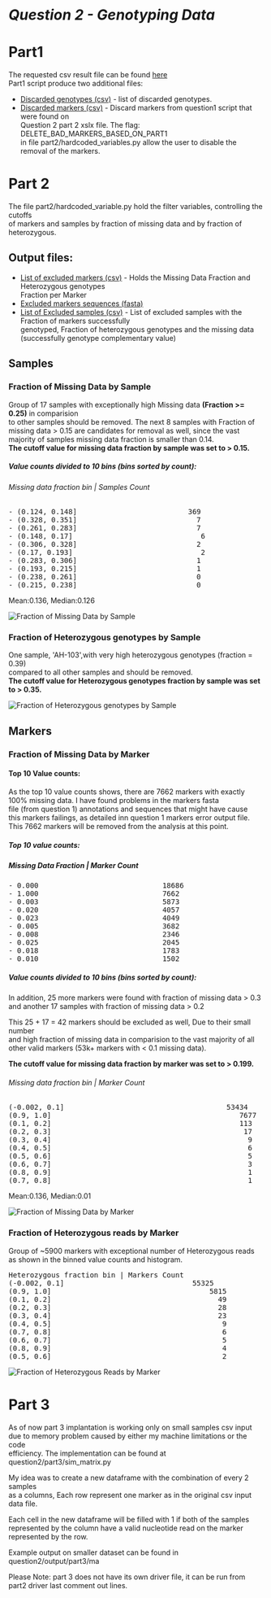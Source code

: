 # ***Question 2 - Genotyping Data***
# Part1
 The requested csv result file can be found [here](output/part1/samples_part1_genotyping_result.csv)  
 Part1 script produce two additional files:  
 - [Discarded genotypes (csv)](output/part1/failed_genotypings.csv) - list of discarded genotypes.
 - [Discarded markers (csv)](output/part1/excluded_markers_from_question1_in_samples_file.csv) - Discard markers from question1 script that were found on   
 Question 2 part 2 xslx file. The flag: DELETE_BAD_MARKERS_BASED_ON_PART1  
  in file part2/hardcoded_variables.py allow the user to disable the removal of the markers.
 
 
# Part 2

The file part2/hardcoded_variable.py hold the filter variables, controlling the cutoffs  
 of markers and samples by fraction of missing data and by fraction of heterozygous.
 

## Output files:
 - [List of excluded markers (csv)](output/part2/filtered_markers.csv) - Holds the Missing Data Fraction and Heterozygous genotypes  
  Fraction per Marker
 - [Excluded markers sequences (fasta)](output/part1/filterd_markers.fasta)
  - [List of Excluded samples (csv)](output/part1/filterd_markers.fasta) - List of excluded samples with the Fraction of markers successfully  
   genotyped, Fraction of heterozygous genotypes and the missing data (successfully genotype complementary value)

 

## Samples
### Fraction of Missing Data by Sample

Group of 17 samples with exceptionally high Missing data **(Fraction >= 0.25)** in comparision  
to other samples should be removed.
The next 8 samples with Fraction of missing data > 0.15 are candidates for removal as well,
since the vast majority of samples missing data fraction is smaller than 0.14.  
**The cutoff value for missing data fraction by sample was set to > 0.15.**

##### Value counts divided to 10 bins (bins sorted by count): 

###### Missing data fraction bin | Samples Count
<pre>
- (0.124, 0.148]                          369
- (0.328, 0.351]                            7
- (0.261, 0.283]                            7
- (0.148, 0.17]                              6
- (0.306, 0.328]                            2
- (0.17, 0.193]                              2
- (0.283, 0.306]                            1
- (0.193, 0.215]                            1
- (0.238, 0.261]                            0
- (0.215, 0.238]                            0
</pre>
Mean:0.136, Median:0.126

![Fraction of Missing Data by Sample](output/part2/plots/samples_missing_data.png)


### Fraction of Heterozygous genotypes by Sample
One sample, 'AH-103',with very high heterozygous genotypes (fraction = 0.39)  
 compared to all other samples and should be removed.  
 **The cutoff value for Heterozygous genotypes fraction by sample was set to > 0.35.** 
 


![ Fraction of Heterozygous genotypes by Sample](output/part2/plots/samples_hetero.png)

## Markers
### Fraction of Missing Data by Marker



#### Top 10 Value counts:
As the top 10 value counts shows, there are 7662 markers with exactly  
 100% missing data. I have found problems in the markers fasta  
 file (from question 1) annotations and sequences that might have cause  
 this markers failings, as detailed inn question 1 markers error output file.  
 This 7662 markers will be removed from the analysis at this point.  



##### Top 10 value counts:  
##### Missing Data Fraction | Marker Count
<pre>
- 0.000                             18686  
- 1.000                             7662  
- 0.003                             5873
- 0.020                             4057
- 0.023                             4049
- 0.005                             3682
- 0.008                             2346
- 0.025                             2045
- 0.018                             1783
- 0.010                             1502
</pre>




##### Value counts divided to 10 bins (bins sorted by count): 

In addition, 25 more markers were found with fraction of missing data > 0.3   
and another 17 samples with fraction of missing data > 0.2

This 25 + 17 = 42 markers should be excluded as well, Due to their small number  
and high fraction of missing data in comparision to the vast majority of all  
 other valid markers (53k+ markers with < 0.1 missing data).   
 
 **The cutoff value for missing data fraction by marker was set to > 0.199.** 
  

###### Missing data fraction bin | Marker Count
<pre>
(-0.002, 0.1]                                      53434
(0.9, 1.0]                                            7677
(0.1, 0.2]                                            113
(0.2, 0.3]                                             17
(0.3, 0.4]                                              9
(0.4, 0.5]                                              6
(0.5, 0.6]                                              5
(0.6, 0.7]                                              3
(0.8, 0.9]                                              1
(0.7, 0.8]                                              1
</pre>
Mean:0.136, Median:0.01  

![ Fraction of Missing Data by Marker](output/part2/plots/markers_missing_data.png)


### Fraction of Heterozygous reads by Marker
Group of ~5900 markers with exceptional number of Heterozygous reads   
as shown in the binned value counts and histogram.

<pre>
Heterozygous fraction bin | Markers Count
(-0.002, 0.1]                              55325
(0.9, 1.0]                                     5815
(0.1, 0.2]                                       49
(0.2, 0.3]                                       28
(0.3, 0.4]                                       23
(0.4, 0.5]                                        9
(0.7, 0.8]                                        6
(0.6, 0.7]                                        5
(0.8, 0.9]                                        4
(0.5, 0.6]                                        2
</pre>

![ Fraction of Heterozygous Reads by Marker](output/part2/plots/markers_hetero.png)


# Part 3

As of now part 3 implantation is working only on small samples csv input  
due to memory problem caused by either my machine limitations or the code  
efficiency. The implementation can be found at question2/part3/sim_matrix.py  
 
 
 
My idea was to create a new dataframe with the combination of every 2 samples  
as a columns, Each row represent one marker as in the original csv input  
data file.
 
Each cell in the new dataframe will be filled with 1 if both of the samples  
represented by the column have a valid nucleotide read on the marker  
 represented by the row.
 
 Example output on smaller dataset can be found in question2/output/part3/ma
  
Please Note: part 3 does not have its own driver file, it can be run from
part2 driver last comment out lines.